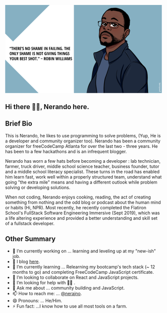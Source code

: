 


![my banner](https://github.com/Nerajno/nerajno/blob/master/banner.png)

## Hi there ✋🏽, Nerando here. 

## Brief Bio 
 This is Nerando, he likes to use programming to solve problems, (Yup, He is a developer and community organizer too). Nerando has been a community organizer for freeCodeCamp Atlanta for over the last two - three  years. He has been to a few hackathons and is an infrequent blogger.

Nerando has worn a few hats before becoming a developer : lab technician, farmer, truck driver, middle school science teacher, business founder, tutor and a middle school literacy specialist. These turns in the road has enabled him learn fast, work well within a  properly structured team, understand what going "the extra mile" means and having a different outlook while problem solving or developing solutions.

When not coding, Nerando enjoys cooking, reading, the act of creating something from nothing and the odd blog or podcast about the human mind or habits (Hi, NPR). Most recently, he recently completed the Flatiron School's FullStack Software Engineering Immersive (Sept 2019), which was a life altering experience and provided a better understanding and skill set of a fullstack developer.

## Other Summary
- 🔭 I’m currently working on ... learning and leveling up at my "new-ish" job.
- 📝 I blog [here](https://dev.to/nerajno). 
- 🌱 I’m currently learning ... Relearning my bootcamp's  tech stack (~ 12 months to go) and completing FreeCodeCamp JavaScript certificate.
- 👯 I’m looking to collaborate on React and JavaScript projects. 
- 🤔 I’m looking for help with ☝🏽 .
- 💬 Ask me about ... community building and JavaScript.
- 📫 How to reach me: ...  [@nerajno](https://twitter.com/nerajno).
- 😄 Pronouns: ... He/Him.
- ⚡ Fun fact: ...I know how to use all most tools on a farm. 


